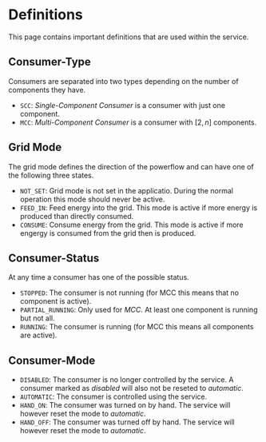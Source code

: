 # Definitions

This page contains important definitions that are used within the service.

## Consumer-Type

Consumers are separated into two types depending on the number of components they have.

- `SCC`: _Single-Component Consumer_ is a consumer with just one component.
- `MCC`: _Multi-Component Consumer_ is a consumer with $[2, n]$ components.

## Grid Mode

The grid mode defines the direction of the powerflow and can have one of the following three states.

- `NOT_SET`: Grid mode is not set in the applicatio. During the normal operation this mode should never be active.
- `FEED_IN`: Feed energy into the grid. This mode is active if more energy is produced than directly consumed.
- `CONSUME`: Consume energy from the grid. This mode is active if more engergy is consumed from the grid then is produced.

## Consumer-Status

At any time a consumer has one of the possible status.

- `STOPPED`: The consumer is not running (for MCC this means that no component is active).
- `PARTIAL_RUNNING`: Only used for _MCC_. At least one component is running but not all.
- `RUNNING`: The consumer is running (for MCC this means all components are active).

## Consumer-Mode

- `DISABLED`: The consumer is no longer controlled by the service. A consumer marked as _disabled_ will also not be reseted to _automatic_.
- `AUTOMATIC`: The consumer is controlled using the service.
- `HAND_ON`: The consumer was turned on by hand. The service will however reset the mode to _automatic_.
- `HAND_OFF`: The consumer was turned off by hand. The service will however reset the mode to _automatic_.
